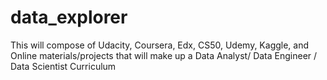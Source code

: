 # data_explorer
This will compose of Udacity, Coursera, Edx, CS50, Udemy, Kaggle, and Online materials/projects that will make up a Data Analyst/ Data Engineer / Data Scientist Curriculum
